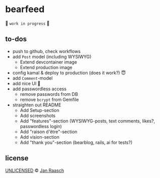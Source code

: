 # bearfeed

🚧 `work in progress` 🚧

## to-dos

* push to github, check workflows
* add `Post` model (including WYSIWYG)
  * Extend devcontainer image
  * Extend production image
* config kamal & deploy to production (does it work?) 😇
* add `Comment`-model
* add nice UI 🤩
* add passwordless access
  * remove passwords from DB
  * remove `bcrypt` from Gemfile
* straighten out README
   * Add Setup-section
   * Add screenshots
   * Add "features"-section (WYSIWYG-posts, text comments, likes?, passwordless login)
   * Add "raison d'être"-section
   * Add vision-section
   * Add "thank you"-section (bearblog, rails, ai for tests?)

## license

[UNLICENSED](https://choosealicense.com/no-permission/) © [Jan Raasch](https://www.janraasch.com)
